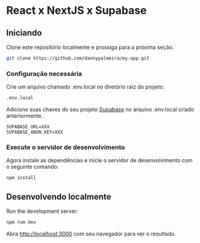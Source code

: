 # React x NextJS x Supabase

## Iniciando
Clone este repositório localmente e prossiga para a próxima seção.
```bash
git clone https://github.com/dannypalmeira/my-app.git
```

### Configuração necessária

Crie um arquivo chamado .env.local no diretório raiz do projeto:
```bash
.env.local
```

Adicione suas chaves do seu projeto [Supabase](https://app.supabase.io/) no arquivo .env.local criado anteriormente.


```dotenv
SUPABASE_URL=XXX
SUPABASE_ANON_KEY=XXX
```

### Execute o servidor de desenvolvimento

Agora instale as dependências e inicie o servidor de desenvolvimento com o seguinte comando:
```bash
npm install
```

## Desenvolvendo localmente
Run the development server:

```bash
npm rum dev
```

Abra [http://localhost:3000](http://localhost:3000) com seu navegador para ver o resultado.
